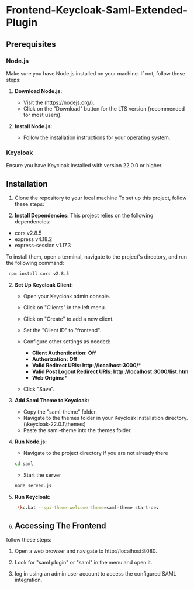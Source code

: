 # Frontend-Keycloak-Saml-Extended-Plugin

## Prerequisites

### Node.js

Make sure you have Node.js installed on your machine. If not, follow these steps:

1. **Download Node.js:**
   - Visit the (https://nodejs.org/).
   - Click on the "Download" button for the LTS version (recommended for most users).

2. **Install Node.js:**
   - Follow the installation instructions for your operating system.

### Keycloak

Ensure you have Keycloak installed with version 22.0.0 or higher.

## Installation
1. Clone the repository to your local machine 
To set up this project, follow these steps:

1. **Install Dependencies:**
This project relies on the following dependencies:
- cors v2.8.5
- express v4.18.2
- express-session v1.17.3
    
To install them, open a terminal, navigate to the project's directory, and run the following command:

   ```bash
    npm install cors v2.8.5
   ```

2. **Set Up Keycloak Client:**
   - Open your Keycloak admin console.
   - Click on "Clients" in the left menu.
   - Click on "Create" to add a new client.
   - Set the "Client ID" to "frontend".
   - Configure other settings as needed:
     - **Client Authentication: Off**
     - **Authorization: Off** 
     - **Valid Redirect URIs: http://localhost:3000/***
     - **Valid Post Logout Redirect URIs: http://localhost:3000/list.htm**
     - **Web Origins:***

   - Click "Save".

3. **Add Saml Theme to Keycloak:**
   - Copy the "saml-theme" folder.
   - Navigate to the themes folder in your Keycloak installation directory. (\keycloak-22.0.1\themes)
   - Paste the saml-theme into the themes folder.
   
5. **Run  Node.js:**
    - Navigate to the project directory if you are not already there
    ```bash
    cd saml
    ```
   - Start the server
    ```bash
    node server.js
    ```
 6. **Run Keycloak:**
    ```bash
    .\kc.bat --spi-theme-welcome-theme=saml-theme start-dev
    ```
 7.  ## Accessing The Frontend

 follow these steps:

1. Open a web browser and navigate to http://localhost:8080.

2. Look for "saml plugin" or "saml" in the menu and open it.

3. log in using an admin user account to access the configured SAML integration.



